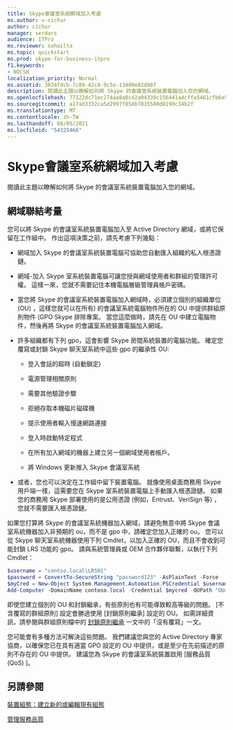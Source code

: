 ```yaml
---
title: Skype會議室系統網域加入考慮
ms.author: v-cichur
author: cichur
manager: serdars
audience: ITPro
ms.reviewer: sohailta
ms.topic: quickstart
ms.prod: skype-for-business-itpro
f1.keywords:
- NOCSH
localization_priority: Normal
ms.assetid: 3034fdcb-7c89-42c4-9c5e-13400e82d88f
description: 閱讀此主題以瞭解如何將 Skype 的會議室系統裝置電腦加入您的網域。
ms.openlocfilehash: 77122dc71ec274aa8a0c42a04339c156441a4cffa5461cfb6e5fb439c5b04d4b
ms.sourcegitcommit: a17ad3332ca5d2997f85db7835500d8190c34b2f
ms.translationtype: MT
ms.contentlocale: zh-TW
ms.lasthandoff: 08/05/2021
ms.locfileid: "54325466"
---
```

# <a name="skype-room-system-domain-joining-considerations"></a>Skype會議室系統網域加入考慮
 
閱讀此主題以瞭解如何將 Skype 的會議室系統裝置電腦加入您的網域。
  
## <a name="domain-joining-considerations"></a>網域聯結考量

您可以將 Skype 的會議室系統裝置電腦加入至 Active Directory 網域，或將它保留在工作組中。 作出這項決策之前，請先考慮下列幾點：
  
- 網域加入 Skype 的會議室系統裝置電腦可協助您自動匯入組織的私人根憑證鏈。
    
- 網域-加入 Skype 室系統裝置電腦可讓您授與網域使用者和群組的管理許可權。 這樣一來，您就不需要記住本機電腦層級管理員帳戶密碼。
    
- 當您將 Skype 的會議室系統裝置電腦加入網域時，必須建立個別的組織單位 (OU) ，這樣您就可以在所有) 的會議室系統電腦物件所在的 OU 中提供群組原則物件 (GPO Skype 排除專案。 當您這麼做時，請先在 OU 中建立電腦物件，然後再將 Skype 的會議室系統裝置電腦加入網域。
    
- 許多組織都有下列 gpo，這會影響 Skype 房間系統裝置的電腦功能。 確定您覆寫或封鎖 Skype 聊天室系統中這些 gpo 的繼承性 OU: 
    
  - 登入會話的超時 (自動鎖定) 
    
  - 電源管理相關原則
    
  - 需要其他驗證步驟
    
  - 拒絕存取本機磁片磁碟機
    
  - 提示使用者輸入慢速網路連接
    
  - 登入時啟動特定程式
    
  - 在所有加入網域的機器上建立另一個網域使用者帳戶。
    
  - 將 Windows 更新推入 Skype 會議室系統
    
- 或者，您也可以決定在工作組中留下裝置電腦。 就像使用桌面商務用 Skype 用戶端一樣，這需要您在 Skype 室系統裝置電腦上手動匯入根憑證鏈。 如果您的商務用 Skype 部署使用的是公用憑證 (例如，Entrust、VeriSign 等) ，您就不需要匯入根憑證鏈。 
    
如果您打算將 Skype 的會議室系統機器加入網域，請避免無意中將 Skype 會議室系統機器加入非預期的 ou，而不是 gpo 中，請確定您加入正確的 ou。 您可以從 Skype 聊天室系統機器使用下列 Cmdlet，以加入正確的 OU，而且不會收到可能封鎖 LRS 功能的 gpo。 請與系統管理員或 OEM 合作夥伴聯繫，以執行下列 Cmdlet：
  
```powershell
$username = "contso.local\LRS01"
$password = ConvertTo-SecureString "password123" -AsPlainText -Force
$myCred = New-Object System.Management.Automation.PSCredential $username, $password
Add-Computer -DomainName contoso.local -Credential $mycred -OUPath "OU=LyncRoomSystem,OU=Resources,DC=CONTOSO,DC=LOCAL"
```

即使您建立個別的 OU 和封鎖繼承，有些原則也有可能導致較高等級的問題。 [不含覆寫的群組原則] 設定會勝過使用 [封鎖原則繼承] 設定的 OU。 如需詳細資訊，請參閱與群組原則檔中的 [封鎖原則繼承](/previous-versions/windows/it-pro/windows-2000-server/cc978255(v=technet.10)) 一文中的「沒有覆寫」一文。
  
您可能會有多種方法可解決這些問題。 我們建議您與您的 Active Directory 專家協商，以確保您已在具有適當 GPO 設定的 OU 中提供，或是至少在先前描述的原則不存在的 OU 中提供。 建議您為 Skype 的會議室系統裝置啟用 [服務品質 (QoS) ]。

## <a name="see-also"></a>另請參閱
  
[裝置組態：建立新的或編輯現有組態](../../help-topics/help-lscp/device-configuration-create-new-or-edit-existing.md)

[管理服務品質](../../plan-your-deployment/network-requirements/network-requirements.md#managing-quality-of-service)